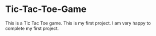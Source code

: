 # Tic-Tac-Toe-Game
This is a Tic Tac Toe game. This is my first project. I am very happy to complete my first project.

